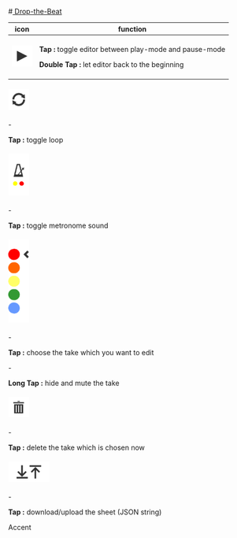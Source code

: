 #<a href="http://jennyhyc.github.io/Drop-the-Beat/editor.html"> Drop-the-Beat</a>

icon|function
---|---
<h4> <img src="images/README/play.png" width="42" /> </h4> | <p> <b>Tap        :</b> toggle editor between play-mode and pause-mode </p> <p> <b>Double Tap :</b> let editor back to the beginning </p>
<h4> <img src="images/README/loop.png" width="42" /> </h4>
  - <p> <b>Tap        :</b> toggle loop </p>
<h4> <img src="images/README/metronome.png" width="42" /> </h4>
  - <p> <b>Tap        :</b> toggle metronome sound </p>
<h4> <img src="images/README/takes.png" width="42" /> </h4>
  - <p> <b>Tap        :</b> choose the take which you want to edit </p>
  - <p> <b>Long Tap   :</b> hide and mute the take </p>
<h4> <img src="images/README/delete.png" width="42"/> </h4>
  - <p> <b>Tap        :</b> delete the take which is chosen now </p>
<h4> <img src="images/README/up-download.png" height="42"/> </h4>
  - <p> <b>Tap        :</b> download/upload the sheet (JSON string) </p>

Accent
